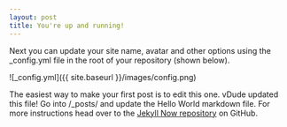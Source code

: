 ```yaml
---
layout: post
title: You're up and running!
---
```


Next you can update your site name, avatar and other options using the _config.yml file in the root of your repository (shown below).

![_config.yml]({{ site.baseurl }}/images/config.png)

The easiest way to make your first post is to edit this one. vDude updated this file! Go into /_posts/ and update the Hello World markdown file. For more instructions head over to the [Jekyll Now repository](https://github.com/barryclark/jekyll-now) on GitHub.
